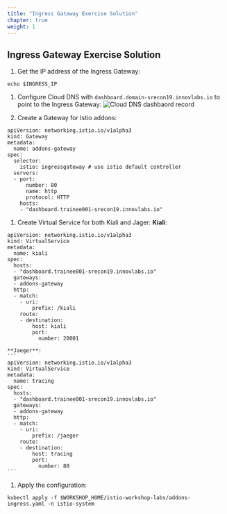 ```yaml
---
title: "Ingress Gateway Exercise Solution"
chapter: true
weight: 1
---
```


## Ingress Gateway Exercise Solution

1. Get the IP address of the Ingress Gateway:

```
echo $INGRESS_IP
```

1. Configure Cloud DNS with `dashboard.domain-srecon19.innovlabs.io` to point to the Ingress Gateway:
![Cloud DNS dashbaord record](/images/gcloud-dns-record-dashboard.png?width=40pc)


1. Create a Gateway for Istio addons:

```
apiVersion: networking.istio.io/v1alpha3
kind: Gateway
metadata:
  name: addons-gateway
spec:
  selector:
    istio: ingressgateway # use istio default controller
  servers:
  - port:
      number: 80
      name: http
      protocol: HTTP
    hosts:
    - "dashboard.trainee001-srecon19.innovlabs.io"
```

1. Create Virtual Service for both Kiali and Jager:
  **Kiali**:

  ```
  apiVersion: networking.istio.io/v1alpha3
  kind: VirtualService
  metadata:
    name: kiali
  spec:
    hosts:
    - "dashboard.trainee001-srecon19.innovlabs.io"
    gateways:
    - addons-gateway
    http:
    - match:
      - uri:
          prefix: /kiali
      route:
      - destination:
          host: kiali
          port:
            number: 20001
  ```
    **Jaeger**:
    ```
    apiVersion: networking.istio.io/v1alpha3
    kind: VirtualService
    metadata:
      name: tracing
    spec:
      hosts:
      - "dashboard.trainee001-srecon19.innovlabs.io"
      gateways:
      - addons-gateway
      http:
      - match:
        - uri:
            prefix: /jaeger
        route:
        - destination:
            host: tracing
            port:
              number: 80
    ```
1. Apply the configuration:
```
kubectl apply -f $WORKSHOP_HOME/istio-workshop-labs/addons-ingress.yaml -n istio-system

```
